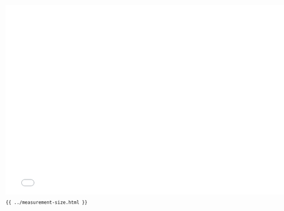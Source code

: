 <iframe src="/measurement-size.html" width="770" height="500" frameBorder="0" seamless="seamless">
</iframe>

```html
{{ ../measurement-size.html }}
```